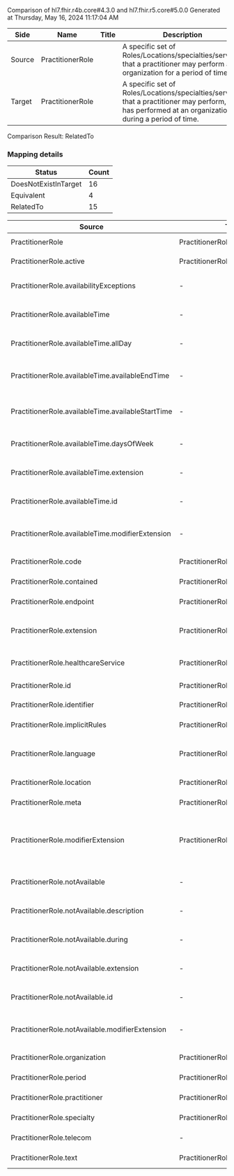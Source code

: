 Comparison of hl7.fhir.r4b.core#4.3.0 and hl7.fhir.r5.core#5.0.0
Generated at Thursday, May 16, 2024 11:17:04 AM

| Side | Name | Title | Description | Snapshot | Differential |
| --- | --- | --- | --- | --- | --- |
| Source | PractitionerRole |  | A specific set of Roles/Locations/specialties/services that a practitioner may perform at an organization for a period of time. | 35 | 21 |
| Target | PractitionerRole |  | A specific set of Roles/Locations/specialties/services that a practitioner may perform, or has performed at an organization during a period of time. | 23 | 15 |


Comparison Result: RelatedTo


### Mapping details

| Status | Count |
| ------ | ----- |
DoesNotExistInTarget | 16 |
Equivalent | 4 |
RelatedTo | 15 |


| Source | Target | Status | Message |
| ------ | ------ | ------ | ------- |
| PractitionerRole | PractitionerRole | Equivalent | R4B `PractitionerRole` maps as Equivalent to R5 `PractitionerRole` |
| PractitionerRole.active | PractitionerRole.active | Equivalent | R4B `PractitionerRole.active` maps as Equivalent to R5 `PractitionerRole.active` |
| PractitionerRole.availabilityExceptions | - | DoesNotExistInTarget | R4B `PractitionerRole.availabilityExceptions` does not appear in the target and has no mapping for `PractitionerRole`. |
| PractitionerRole.availableTime | - | DoesNotExistInTarget | R4B `PractitionerRole.availableTime` does not appear in the target and has no mapping for `PractitionerRole`. |
| PractitionerRole.availableTime.allDay | - | DoesNotExistInTarget | R4B `PractitionerRole.availableTime.allDay` does not appear in the target and has no mapping for `PractitionerRole`. |
| PractitionerRole.availableTime.availableEndTime | - | DoesNotExistInTarget | R4B `PractitionerRole.availableTime.availableEndTime` does not appear in the target and has no mapping for `PractitionerRole`. |
| PractitionerRole.availableTime.availableStartTime | - | DoesNotExistInTarget | R4B `PractitionerRole.availableTime.availableStartTime` does not appear in the target and has no mapping for `PractitionerRole`. |
| PractitionerRole.availableTime.daysOfWeek | - | DoesNotExistInTarget | R4B `PractitionerRole.availableTime.daysOfWeek` does not appear in the target and has no mapping for `PractitionerRole`. |
| PractitionerRole.availableTime.extension | - | DoesNotExistInTarget | R4B `PractitionerRole.availableTime.extension` does not appear in the target and has no mapping for `PractitionerRole`. |
| PractitionerRole.availableTime.id | - | DoesNotExistInTarget | R4B `PractitionerRole.availableTime.id` does not appear in the target and has no mapping for `PractitionerRole`. |
| PractitionerRole.availableTime.modifierExtension | - | DoesNotExistInTarget | R4B `PractitionerRole.availableTime.modifierExtension` does not appear in the target and has no mapping for `PractitionerRole`. |
| PractitionerRole.code | PractitionerRole.code | Equivalent | R4B `PractitionerRole.code` maps as Equivalent to R5 `PractitionerRole.code` |
| PractitionerRole.contained | PractitionerRole.contained | Equivalent | R4B `PractitionerRole.contained` maps as Equivalent to R5 `PractitionerRole.contained` |
| PractitionerRole.endpoint | PractitionerRole.endpoint | Equivalent | R4B `PractitionerRole.endpoint` maps as Equivalent to R5 `PractitionerRole.endpoint` |
| PractitionerRole.extension | PractitionerRole.extension | RelatedTo | R4B `PractitionerRole.extension` maps as RelatedTo to R5 `PractitionerRole.extension` - extension has change due to type change: R4B `extension` `Extension` maps as RelatedTo for R5 `extension` |
| PractitionerRole.healthcareService | PractitionerRole.healthcareService | Equivalent | R4B `PractitionerRole.healthcareService` maps as Equivalent to R5 `PractitionerRole.healthcareService` |
| PractitionerRole.id | PractitionerRole.id | Equivalent | R4B `PractitionerRole.id` maps as Equivalent to R5 `PractitionerRole.id` |
| PractitionerRole.identifier | PractitionerRole.identifier | Equivalent | R4B `PractitionerRole.identifier` maps as Equivalent to R5 `PractitionerRole.identifier` |
| PractitionerRole.implicitRules | PractitionerRole.implicitRules | Equivalent | R4B `PractitionerRole.implicitRules` maps as Equivalent to R5 `PractitionerRole.implicitRules` |
| PractitionerRole.language | PractitionerRole.language | RelatedTo | R4B `PractitionerRole.language` maps as RelatedTo to R5 `PractitionerRole.language` - language made the binding required (from Preferred) for http://hl7.org/fhir/ValueSet/all-languages|5.0.0 |
| PractitionerRole.location | PractitionerRole.location | Equivalent | R4B `PractitionerRole.location` maps as Equivalent to R5 `PractitionerRole.location` |
| PractitionerRole.meta | PractitionerRole.meta | Equivalent | R4B `PractitionerRole.meta` maps as Equivalent to R5 `PractitionerRole.meta` |
| PractitionerRole.modifierExtension | PractitionerRole.modifierExtension | RelatedTo | R4B `PractitionerRole.modifierExtension` maps as RelatedTo to R5 `PractitionerRole.modifierExtension` - modifierExtension has change due to type change: R4B `modifierExtension` `Extension` maps as RelatedTo for R5 `modifierExtension` |
| PractitionerRole.notAvailable | - | DoesNotExistInTarget | R4B `PractitionerRole.notAvailable` does not appear in the target and has no mapping for `PractitionerRole`. |
| PractitionerRole.notAvailable.description | - | DoesNotExistInTarget | R4B `PractitionerRole.notAvailable.description` does not appear in the target and has no mapping for `PractitionerRole`. |
| PractitionerRole.notAvailable.during | - | DoesNotExistInTarget | R4B `PractitionerRole.notAvailable.during` does not appear in the target and has no mapping for `PractitionerRole`. |
| PractitionerRole.notAvailable.extension | - | DoesNotExistInTarget | R4B `PractitionerRole.notAvailable.extension` does not appear in the target and has no mapping for `PractitionerRole`. |
| PractitionerRole.notAvailable.id | - | DoesNotExistInTarget | R4B `PractitionerRole.notAvailable.id` does not appear in the target and has no mapping for `PractitionerRole`. |
| PractitionerRole.notAvailable.modifierExtension | - | DoesNotExistInTarget | R4B `PractitionerRole.notAvailable.modifierExtension` does not appear in the target and has no mapping for `PractitionerRole`. |
| PractitionerRole.organization | PractitionerRole.organization | Equivalent | R4B `PractitionerRole.organization` maps as Equivalent to R5 `PractitionerRole.organization` |
| PractitionerRole.period | PractitionerRole.period | Equivalent | R4B `PractitionerRole.period` maps as Equivalent to R5 `PractitionerRole.period` |
| PractitionerRole.practitioner | PractitionerRole.practitioner | Equivalent | R4B `PractitionerRole.practitioner` maps as Equivalent to R5 `PractitionerRole.practitioner` |
| PractitionerRole.specialty | PractitionerRole.specialty | Equivalent | R4B `PractitionerRole.specialty` maps as Equivalent to R5 `PractitionerRole.specialty` |
| PractitionerRole.telecom | - | DoesNotExistInTarget | R4B `PractitionerRole.telecom` does not appear in the target and has no mapping for `PractitionerRole`. |
| PractitionerRole.text | PractitionerRole.text | Equivalent | R4B `PractitionerRole.text` maps as Equivalent to R5 `PractitionerRole.text` |

